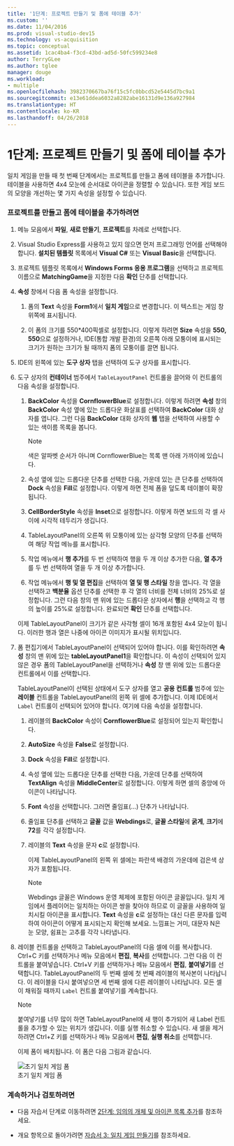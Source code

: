 ```yaml
---
title: '1단계: 프로젝트 만들기 및 폼에 테이블 추가'
ms.custom: ''
ms.date: 11/04/2016
ms.prod: visual-studio-dev15
ms.technology: vs-acquisition
ms.topic: conceptual
ms.assetid: 1cac4ba4-f3cd-43bd-ad5d-50fc599234e8
author: TerryGLee
ms.author: tglee
manager: douge
ms.workload:
- multiple
ms.openlocfilehash: 3982370667ba76f15c5fc0bbcd52e5445d7bc9a1
ms.sourcegitcommit: e13e61ddea6032a8282abe16131d9e136a927984
ms.translationtype: HT
ms.contentlocale: ko-KR
ms.lasthandoff: 04/26/2018
---
```

# <a name="step-1-create-a-project-and-add-a-table-to-your-form"></a>1단계: 프로젝트 만들기 및 폼에 테이블 추가
일치 게임을 만들 때 첫 번째 단계에서는 프로젝트를 만들고 폼에 테이블을 추가합니다. 테이블을 사용하면 4x4 모눈에 순서대로 아이콘을 정렬할 수 있습니다. 또한 게임 보드의 모양을 개선하는 몇 가지 속성을 설정할 수 있습니다.  

### <a name="to-create-a-project-and-add-a-table-to-your-form"></a>프로젝트를 만들고 폼에 테이블을 추가하려면  

1.  메뉴 모음에서 **파일**, **새로 만들기**, **프로젝트**를 차례로 선택합니다.  

2.  Visual Studio Express를 사용하고 있지 않으면 먼저 프로그래밍 언어를 선택해야 합니다. **설치된 템플릿** 목록에서 **Visual C#** 또는 **Visual Basic**을 선택합니다.  

3.  프로젝트 템플릿 목록에서 **Windows Forms 응용 프로그램**을 선택하고 프로젝트 이름으로 **MatchingGame**을 지정한 다음 **확인** 단추를 선택합니다.  

4.  **속성** 창에서 다음 폼 속성을 설정합니다.  

    1.  폼의 **Text** 속성을 **Form1**에서 **일치 게임**으로 변경합니다. 이 텍스트는 게임 창 위쪽에 표시됩니다.  

    2.  이 폼의 크기를 550*400픽셀로 설정합니다. 이렇게 하려면 **Size** 속성을 **550, 550**으로 설정하거나, IDE(통합 개발 환경)의 오른쪽 아래 모퉁이에 표시되는 크기가 원하는 크기가 될 때까지 폼의 모퉁이를 끌면 됩니다.  

5.  IDE의 왼쪽에 있는 **도구 상자** 탭을 선택하여 도구 상자를 표시합니다.  

6.  도구 상자의 **컨테이너** 범주에서 `TableLayoutPanel` 컨트롤을 끌어와 이 컨트롤의 다음 속성을 설정합니다.  

    1.  **BackColor** 속성을 **CornflowerBlue**로 설정합니다. 이렇게 하려면 **속성** 창의 **BackColor** 속성 옆에 있는 드롭다운 화살표를 선택하여 **BackColor** 대화 상자를 엽니다.  그런 다음 **BackColor** 대화 상자의 **웹** 탭을 선택하여 사용할 수 있는 색이름 목록을 봅니다.  

        > [!NOTE]
        >  색은 알파벳 순서가 아니며 CornflowerBlue는 목록 맨 아래 가까이에 있습니다.  

    2.  속성 옆에 있는 드롭다운 단추를 선택한 다음, 가운데 있는 큰 단추를 선택하여 **Dock** 속성을 **Fill**로 설정합니다. 이렇게 하면 전체 폼을 덮도록 테이블이 확장됩니다.  

    3.  **CellBorderStyle** 속성을 **Inset**으로 설정합니다. 이렇게 하면 보드의 각 셀 사이에 시각적 테두리가 생깁니다.  

    4.  TableLayoutPanel의 오른쪽 위 모퉁이에 있는 삼각형 모양의 단추를 선택하여 해당 작업 메뉴를 표시합니다.  

    5.  작업 메뉴에서 **행 추가**를 두 번 선택하여 행을 두 개 이상 추가한 다음, **열 추가**를 두 번 선택하여 열을 두 개 이상 추가합니다.  

    6.  작업 메뉴에서 **행 및 열 편집**을 선택하여 **열 및 행 스타일** 창을 엽니다. 각 열을 선택하고 **백분율** 옵션 단추를 선택한 후 각 열의 너비를 전체 너비의 25%로 설정합니다. 그런 다음 창의 맨 위에 있는 드롭다운 상자에서 **행**을 선택하고 각 행의 높이를 25%로 설정합니다. 완료되면 **확인** 단추를 선택합니다.  

     이제 TableLayoutPanel이 크기가 같은 사각형 셀이 16개 포함된 4x4 모눈이 됩니다. 이러한 행과 열은 나중에 아이콘 이미지가 표시될 위치입니다.  

7.  폼 편집기에서 TableLayoutPanel이 선택되어 있어야 합니다. 이를 확인하려면 **속성** 창의 맨 위에 있는 **tableLayoutPanel1**을 확인합니다. 이 속성이 선택되어 있지 않은 경우 폼의 TableLayoutPanel을 선택하거나 **속성** 창 맨 위에 있는 드롭다운 컨트롤에서 이를 선택합니다.  

     TableLayoutPanel이 선택된 상태에서 도구 상자를 열고 **공용 컨트롤** 범주에 있는 **레이블** 컨트롤을 TableLayoutPanel의 왼쪽 위 셀에 추가합니다. 이제 IDE에서 `Label` 컨트롤이 선택되어 있어야 합니다. 여기에 다음 속성을 설정합니다.  

    1.  레이블의 **BackColor** 속성이 **CornflowerBlue**로 설정되어 있는지 확인합니다.  

    2.  **AutoSize** 속성을 **False**로 설정합니다.  

    3.  **Dock** 속성을 **Fill**로 설정합니다.  

    4.  속성 옆에 있는 드롭다운 단추를 선택한 다음, 가운데 단추를 선택하여 **TextAlign** 속성을 **MiddleCenter**로 설정합니다. 이렇게 하면 셀의 중앙에 아이콘이 나타납니다.  

    5.  **Font** 속성을 선택합니다. 그러면 줄임표(...) 단추가 나타납니다.  

    6.  줄임표 단추를 선택하고 **글꼴** 값을 **Webdings**로, **글꼴 스타일**에 **굵게**, **크기**에 **72**를 각각 설정합니다.  

    7.  레이블의 **Text** 속성을 문자 **c**로 설정합니다.  

         이제 TableLayoutPanel의 왼쪽 위 셀에는 파란색 배경의 가운데에 검은색 상자가 포함됩니다.  

        > [!NOTE]
        >  Webdings 글꼴은 Windows 운영 체제에 포함된 아이콘 글꼴입니다. 일치 게임에서 플레이어는 일치하는 아이콘 쌍을 찾아야 하므로 이 글꼴을 사용하여 일치시킬 아이콘을 표시합니다. **Text** 속성을 **c**로 설정하는 대신 다른 문자를 입력하여 아이콘이 어떻게 표시되는지 확인해 보세요. 느낌표는 거미, 대문자 N은 눈 모양, 쉼표는 고추를 각각 나타냅니다.  

8.  레이블 컨트롤을 선택하고 TableLayoutPanel의 다음 셀에 이를 복사합니다. Ctrl+C 키를 선택하거나 메뉴 모음에서 **편집**, **복사**를 선택합니다. 그런 다음 이 컨트롤을 붙여넣습니다. Ctrl+V 키를 선택하거나 메뉴 모음에서 **편집**, **붙여넣기**를 선택합니다. TableLayoutPanel의 두 번째 셀에 첫 번째 레이블의 복사본이 나타납니다. 이 레이블을 다시 붙여넣으면 세 번째 셀에 다른 레이블이 나타납니다. 모든 셀이 채워질 때까지 `Label` 컨트롤 붙여넣기를 계속합니다.  

    > [!NOTE]
    >  붙여넣기를 너무 많이 하면 TableLayoutPanel에 새 행이 추가되어 새 Label 컨트롤을 추가할 수 있는 위치가 생깁니다. 이를 실행 취소할 수 있습니다. 새 셀을 제거하려면 Ctrl+Z 키를 선택하거나 메뉴 모음에서 **편집**, **실행 취소**를 선택합니다.  

     이제 폼이 배치됩니다. 이 폼은 다음 그림과 같습니다.  

     ![초기 일치 게임 폼](../ide/media/express_tut4step1.png "Express_Tut4Step1")  
초기 일치 게임 폼  

### <a name="to-continue-or-review"></a>계속하거나 검토하려면  

-   다음 자습서 단계로 이동하려면 [2단계: 임의의 개체 및 아이콘 목록 추가](../ide/step-2-add-a-random-object-and-a-list-of-icons.md)를 참조하세요.  

-   개요 항목으로 돌아가려면 [자습서 3: 일치 게임 만들기](../ide/tutorial-3-create-a-matching-game.md)를 참조하세요.
